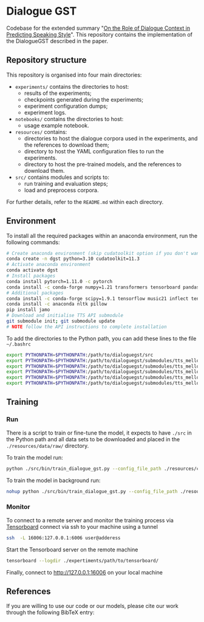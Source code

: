 # Dialogue GST

Codebase for the extended summary "[On the Role of Dialogue Context in Predicting Speaking Style](https://www.overleaf.com/read/cjqcjkkxntkp)". 
This repository contains the implementation of the DialogueGST described in the paper.

## Repository structure

This repository is organised into four main directories:

- `experiments/` contains the directories to host:  
    - results of the experiments;
    - checkpoints generated during the experiments;
    - experiment configuration dumps;
    - experiment logs.
- `notebooks/` contains the directories to host:
    - usage example notebook.
- `resources/` contains:
    - directories to host the dialogue corpora used in the experiments, and the references to download them;
    - directory to host the YAML configuration files to run the experiments.
    - directory to host the pre-trained models, and the references to download them.
- `src/` contains modules and scripts to: 
    - run training and evaluation steps;
    - load and preprocess corpora.

For further details, refer to the `README.md` within each directory.

## Environment

To install all the required packages within an anaconda environment, run the following commands:

```bash
# Create anaconda environment (skip cudatoolkit option if you don't want to use the GPU)
conda create -n dgst python=3.10 cudatoolkit=11.3
# Activate anaconda environment
conda activate dgst
# Install packages
conda install pytorch=1.11.0 -c pytorch
conda install -c conda-forge numpy=1.21 transformers tensorboard pandas scikit-learn librosa matplotlib seaborn jupyterlab
# Additional packages
conda install -c conda-forge scipy=1.9.1 tensorflow music21 inflect tensorboardx unidecode pydantic=1.10.2
conda install -c anaconda nltk pillow
pip install jamo
# Download and initialise TTS API submodule
git submodule init; git submodule update
# NOTE follow the API instructions to complete installation
```

To add the directories to the Python path, you can add these lines to the file `~/.bashrc`

```bash
export PYTHONPATH=$PYTHONPATH:/path/to/dialoguegst/src
export PYTHONPATH=$PYTHONPATH:/path/to/dialoguegst/submodules/tts_mellotron_api/src
export PYTHONPATH=$PYTHONPATH:/path/to/dialoguegst/submodules/tts_mellotron_api/submodules
export PYTHONPATH=$PYTHONPATH:/path/to/dialoguegst/submodules/tts_mellotron_api/submodules/mellotron
export PYTHONPATH=$PYTHONPATH:/path/to/dialoguegst/submodules/tts_mellotron_api/submodules/mellotron/waveglow
export PYTHONPATH=$PYTHONPATH:/path/to/dialoguegst/submodules/tts_mellotron_api/submodules/tacotron2
```

## Training

### Run

There is a script to train or fine-tune the model, it expects to have `./src` in the Python path and all data sets to be downloaded and placed in the `./resources/data/raw/` directory.

To train the model run:
```bash
python ./src/bin/train_dialogue_gst.py --config_file_path ./resources/configs/path/to/config.yaml
```

To train the model in background run:

```bash
nohup python ./src/bin/train_dialogue_gst.py --config_file_path ./resources/configs/path/to/config.yaml > experiment_"$(date '+%Y_%m_%d_%H_%M_%S')".out &
```

### Monitor

To connect to a remote server and monitor the training process via [Tensorboard](https://www.tensorflow.org/tensorboard) connect via ssh to your machine using a tunnel

```bash
ssh  -L 16006:127.0.0.1:6006 user@adderess
```

Start the Tensorboard server on the remote machine

```bash
tensorboard --logdir ./expertiments/path/to/tensorboard/
```

Finally, connect to http://127.0.0.1:16006 on your local machine

## References

If you are willing to use our code or our models, please cite our work through the following BibTeX entry:
```bibtex

```
